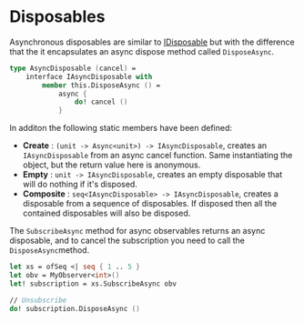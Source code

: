 # Disposables

Asynchronous disposables are similar to [IDisposable](https://docs.microsoft.com/en-us/dotnet/api/system.idisposable?view=netcore-2.1) but with the difference that the it encapsulates an async dispose method called `DisposeAsync`.

```fs
type AsyncDisposable (cancel) =
    interface IAsyncDisposable with
        member this.DisposeAsync () =
            async {
                do! cancel ()
            }
```

In additon the following static members have been defined:

- **Create** : `(unit -> Async<unit>) -> IAsyncDisposable`, creates an `IAsyncDisposable` from an async cancel function. Same instantiating the object, but the return value here is anonymous.
- **Empty** : `unit -> IAsyncDisposable`, creates an empty disposable that will do nothing if it's disposed.
- **Composite** : `seq<IAsyncDisposable> -> IAsyncDisposable`, creates a disposable from a sequence of disposables. If disposed then all the contained disposables will also be disposed.

The `SubscribeAsync` method for async observables returns an async disposable, and to cancel the subscription you need to call the `DisposeAsync`method.

```fs
let xs = ofSeq <| seq { 1 .. 5 }
let obv = MyObserver<int>()
let! subscription = xs.SubscribeAsync obv

// Unsubscribe
do! subscription.DisposeAsync ()
```